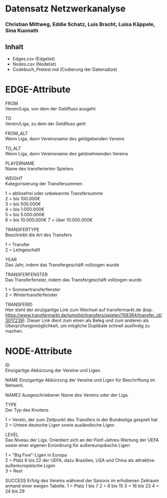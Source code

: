 # Datensatz Netzwerkanalyse #
### Christian Mittweg, Eddie Schatz, Luis Bracht, Luisa Käppele, Sina Kuonath  ###

## Inhalt
- Edges.csv (Edgelist)
- Nodes.csv (Nodelist)
- Codebuch_Pretest.md (Codierung der Datensätze)

# EDGE-Attribute

FROM  
Verein/Liga, von dem der Geldfluss ausgeht  

TO  
Verein/Liga, zu dem der Geldfluss geht  

FROM_ALT  
Wenn Liga, dann Vereinsname des geldgebenden Vereins  

TO_ALT  
Wenn Liga, dann Vereinsname des geldnehmenden Vereins 

PLAYERNAME  
Name des transferierten Spielers  

WEIGHT  
Kategorisierung der Transfersummen  

1 = ablösefrei oder unbekannte Transfersumme  
2 = bis 100.000€  
3 = bis 500.000€  
4 = bis 1.000.000€  
5 = bis 5.000.000€  
6 = bis 10.000.000€
7 = über 10.000.000€  

TRANSFERTYPE  
Beschreibt die Art des Transfers  

1 = Transfer  
2 = Leihgeschäft  

YEAR  
Das Jahr, indem das Transfergeschäft vollzogen wurde  

TRANSFERFENSTER   
Das Transferfenster, indem das Transfergeschäft vollzogen wurde 

1 = Sommertransferfenster   
2 = Wintertransferfenster 

TRANSFERID  
Hier steht der einzigartige Link zum Wechsel auf transfermarkt.de (bsp. https://www.transfermarkt.de/jumplist/transfers/spieler/768384/transfer_id/3017239). Dieser Link dient zum einen als Beleg und zum anderen als Überprüfungsmöglichkeit, um mögliche Duplikate schnell ausfindig zu machen.  

# NODE-Attribute  
  
ID   
Einzigartige Abkürzung der Vereine und Ligen.   

NAME
Einzigartige Abkürzung der Vereine und Ligen für Beschriftung im Netwerk.

NAME2
Ausgeschriebener Name des Vereins oder der Liga. 
  
TYPE  
Der Typ des Knotens   

1 = Verein, der zum Zeitpunkt des Transfers in der Bundesliga gespielt hat  
2 = Untere deutsche Ligen sowie ausländische Ligen  

LEVEL   
Das Niveau der Liga. Orientiert sich an der Fünf-Jahres-Wertung der UEFA sowie einer eigenen Einordnung für außereuropäische Ligen  

1 = "Big Five"-Ligen in Europa   
2 = Platz 6 bis 22 der UEFA, dazu Brasilien, USA und China als attraktive außereuropäische Ligen  
3 = Rest  

SUCCESS
Erfolg des Vereins während der Saisons im erhobenen Zeitraum anhand einer ewigen Tabelle.
1 = Platz 1 bis 7
2 = 8 bis 15
3 = 16 bis 23
4 = 24 bis 29


##
